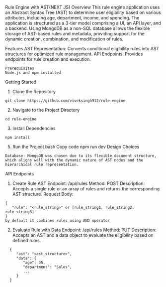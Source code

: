 Rule Engine with AST(NEXT JS)
Overview
This rule engine application uses an Abstract Syntax Tree (AST) to determine user eligibility based on various attributes, including age, department, income, and spending. The application is structured as a 3-tier model comprising a UI, an API layer, and a backend. Using MongoDB as a non-SQL database allows the flexible storage of AST-based rules and metadata, providing support for the dynamic creation, combination, and modification of rules.

Features
AST Representation: Converts conditional eligibility rules into AST structures for optimized rule management.
API Endpoints: Provides endpoints for rule creation and execution.
```
Prerequisites
Node.js and npm installed
```
Getting Started
1. Clone the Repository
```
git clone https://github.com/viveksingh912/rule-engine
```
2. Navigate to the Project Directory
```
cd rule-engine
```
3. Install Dependencies
```
npm install
```
5. Run the Project
bash
Copy code
npm run dev
Design Choices
```
Database: MongoDB was chosen due to its flexible document structure, which aligns well with the dynamic nature of AST nodes and the hierarchical rule representation.
```
API Endpoints
1. Create Rule AST
Endpoint: /api/rules
Method: POST
Description: Accepts a single rule or an array of rules and returns the corresponding AST structure.
Request Body:
```
{
   "rule": "<rule_string>" or [rule_string1, rule_string2, rule_string3]
}
by default it combines rules using AND operator
```
2. Evaluate Rule with Data
Endpoint: /api/rules
Method: PUT
Description: Accepts an AST and a data object to evaluate the eligibility based on defined rules.
```
  {
     "ast": "<ast_structure>",
     "data": {
        "age": 35,
        "department": "Sales",
        ...
     }
  }
```
